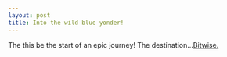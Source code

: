 ```yaml
---
layout: post
title: Into the wild blue yonder!
---
```


The this be the start of an epic journey! The destination...<a href="http://bitwiseindustries.com" target="_blank" rel="nofollow">Bitwise.</a>
